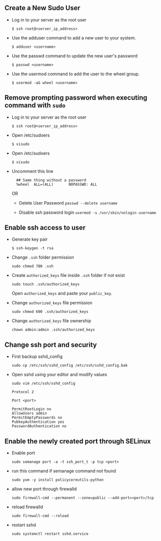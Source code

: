 ## Create a New Sudo User

* Log in to your server as the root user

  `$ ssh root@<server_ip_address>`

* Use the adduser command to add a new user to your system.

  `$ adduser <username>`

* Use the passwd command to update the new user's password

  `$ passwd <username>`

* Use the usermod command to add the user to the wheel group.

  `$ usermod -aG wheel <username>`



## Remove prompting password when executing command with `sudo`

* Log in to your server as the root user

  `$ ssh root@<server_ip_address>`

* Open /etc/sudoers

  `$ visudo`

* Open /etc/sudoers

  `$ visudo`

* Uncomment this line

  ```
    ## Same thing without a password
    %wheel  ALL=(ALL)       NOPASSWD: ALL
  ```
  
  OR
  
  * Delete User Password
   `passwd --delete username`
   
  * Disable ssh password login
    `usermod -s /usr/sbin/nologin username`


## Enable ssh access to user

* Generate key pair

  `$ ssh-keygen -t rsa`

* Change `.ssh` folder permission

  `sudo chmod 700 .ssh`

* Create `authorized_keys` file inside `.ssh` folder if not exist

  `sudo touch .ssh/authorized_keys`

  Open `authorized_keys` and paste your `public_key`.

* Change `authorized_keys` file permission

  `sudo chmod 600 .ssh/authorized_keys`

* Change `authorized_keys` file ownership

  `chown admin:admin .ssh/authorized_keys`


## Change ssh port and security

* First backup sshd_config

  `sudo cp /etc/ssh/sshd_config /etc/ssh/sshd_config.bak`

* Open sshd using your editor and modify values

  `sudo vim /etc/ssh/sshd_config`

  ```  
  Protocol 2

  Port <port>

  PermitRootLogin no
  AllowUsers admin
  PermitEmptyPasswords no
  PubkeyAuthentication yes
  PasswordAuthentication no
  ```

## Enable the newly created port through SELinux

* Enable port
  
  `sudo semanage port -a -t ssh_port_t -p tcp <port>`

* run this command if semanage command not found

  `sudo yum -y install policycoreutils-python`

* allow new port through firewalld

  `sudo firewall-cmd --permanent --zone=public --add-port=<port>/tcp`

* reload firewalld

  `sudo firewall-cmd --reload`

* restart sshd

  `sudo systemctl restart sshd.service`

